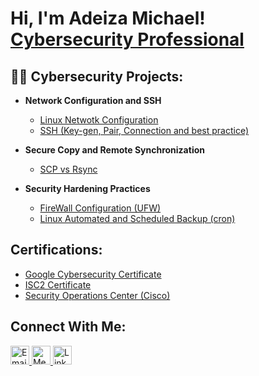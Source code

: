 <h1>Hi, I'm Adeiza Michael! <br/> <a href="https://www.linkedin.com/in/joshmadakor/">Cybersecurity Professional</a> </h1> 

<h2>👨‍💻 Cybersecurity Projects:</h2>

- <b>Network Configuration and SSH </b>
  - [Linux Netwotk Configuration ](https://github.com/Blacxz08/Configure-static-IP)
  - [SSH (Key-gen, Pair, Connection and best practice)](https://github.com/Blacxz08/SSHkey)
    
- <b>Secure Copy and Remote Synchronization</b>
  - [SCP vs Rsync](https://github.com/Blacxz08/SCP-vs-Rsync/tree/main)
    
- <b>Security Hardening Practices</b>
  - [FireWall Configuration (UFW)](https://github.com/Blacxz08/Firewall-configuration)
  - [Linux Automated and Scheduled Backup (cron)](https://github.com/Blacxz08/Automated-backup)


<h2>Certifications:</h2>

  - [Google Cybersecurity Certificate](https://www.credly.com/badges/e9962757-106d-4d9b-9d2b-e6376992801f/public_url)
  - [ISC2 Certificate](https://www.credly.com/badges/29a95410-f600-49b1-b8f1-81e227178292/public_url)
  - [Security Operations Center (Cisco)](https://coursera.org/share/38278be4947a8eb8d2686656b4d9e8e1)

<h2>Connect With Me:</h2>
<a href="Michaeladeizajohn@gmail.com">
  <img src="https://cdn.jsdelivr.net/npm/simple-icons@v3/icons/gmail.svg" alt="Email Icon" width="30" style="margin-right": 10px; display: inline-block;> <span>  </span></a>


  <a href="https://medium.com/@AdeizaMichael.com">
  <img src="https://cdn.jsdelivr.net/npm/simple-icons@v3/icons/medium.svg" alt="Medium Icon" width="30" style="margin-right": 10px; display: inline-block;> <span> </span></a>

  <a href="https://medium.com/@AdeizaMichael.com">
  <img src="https://cdn.jsdelivr.net/npm/simple-icons@v3/icons/linkedin.svg" alt=Linkedin Icon" width="30" style="margin-right": 10px; display: inline-block;> <span> </span></a>
